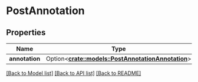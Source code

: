 # PostAnnotation

## Properties

Name | Type | Description | Notes
------------ | ------------- | ------------- | -------------
**annotation** | Option<[**crate::models::PostAnnotationAnnotation**](PostAnnotation_annotation.md)> |  | [optional]

[[Back to Model list]](../README.md#documentation-for-models) [[Back to API list]](../README.md#documentation-for-api-endpoints) [[Back to README]](../README.md)


